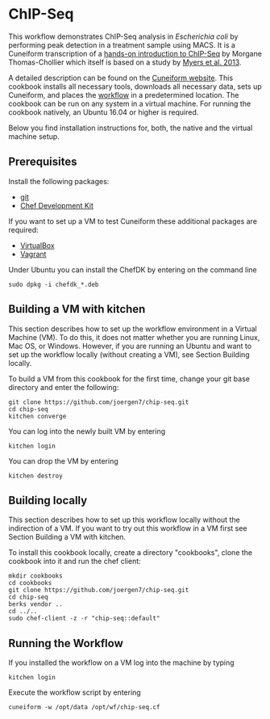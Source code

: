 # ChIP-Seq

This workflow demonstrates ChIP-Seq analysis in *Escherichia coli* by performing peak detection in a treatment sample using MACS. It is a Cuneiform transcription of a [hands-on introduction to ChIP-Seq](http://www.biologie.ens.fr/~mthomas/other/chip-seq-training/) by Morgane Thomas-Chollier which itself is based on a study by [Myers et al. 2013](http://journals.plos.org/plosgenetics/article?id=10.1371/journal.pgen.1003565).

A detailed description can be found on the [Cuneiform website](http://cuneiform-lang.org/examples/2016/04/29/chip-seq/). This cookbook installs all necessary tools, downloads all necessary data, sets up Cuneiform, and places the [workflow](https://github.com/joergen7/chip-seq/blob/master/templates/default/chip-seq.cf.erb) in a predetermined location. The cookbook can be run on any system in a virtual machine. For running the cookbook natively, an Ubuntu 16.04 or higher is required.

Below you find installation instructions for, both, the native and the virtual machine setup.


## Prerequisites

Install the following packages:

- [git](https://git-scm.com/)
- [Chef Development Kit](https://downloads.chef.io/chef-dk/)

If you want to set up a VM to test Cuneiform these additional packages are required:

- [VirtualBox](https://www.virtualbox.org/)
- [Vagrant](https://www.vagrantup.com/)


Under Ubuntu you can install the ChefDK by entering on the command line

    sudo dpkg -i chefdk_*.deb


## Building a VM with kitchen

This section describes how to set up the workflow environment in a Virtual
Machine (VM). To do this, it does not matter whether you are running Linux,
Mac OS, or Windows. However, if you are running an Ubuntu and want to set up
the workflow locally (without creating a VM), see Section Building locally.

To build a VM from this cookbook for the first time, change your git
base directory and enter the following:

    git clone https://github.com/joergen7/chip-seq.git
    cd chip-seq
    kitchen converge
    
You can log into the newly built VM by entering

    kitchen login
    
You can drop the VM by entering

    kitchen destroy

## Building locally

This section describes how to set up this workflow locally without the indirection
of a VM. If you want to try out this workflow in a VM first see Section Building a VM with kitchen.

To install this cookbook locally, create a directory "cookbooks", clone the cookbook
into it and run the chef client:

    mkdir cookbooks
    cd cookbooks
    git clone https://github.com/joergen7/chip-seq.git
    cd chip-seq
    berks vendor ..
    cd ../..
    sudo chef-client -z -r "chip-seq::default"
    
## Running the Workflow

If you installed the workflow on a VM log into the machine by typing

    kitchen login
    
Execute the workflow script by entering

    cuneiform -w /opt/data /opt/wf/chip-seq.cf